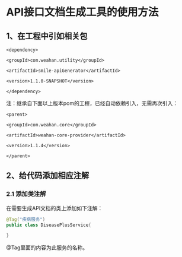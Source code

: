 # API接口文档生成工具的使用方法

## 1、在工程中引如相关包

`<dependency>`

`<groupId>com.weahan.utility</groupId>`

`<artifactId>smile-apiGenerator</artifactId>`

`<version>1.1.0-SNAPSHOT</version>`

`</dependency>`

注：继承自下面以上版本pom的工程，已经自动依赖引入，无需再次引入：

`<parent>`

`<groupId>com.weahan.core</groupId>`

`<artifactId>weahan-core-provider</artifactId>`

`<version>1.1.4</version>`

`</parent>`

## 2、给代码添加相应注解

### 2.1 添加类注解

在需要生成API文档的类上添加如下注解：

```java
@Tag("疾病服务")
public class DiseasePlusService{

}
```

@Tag里面的内容为此服务的名称。


